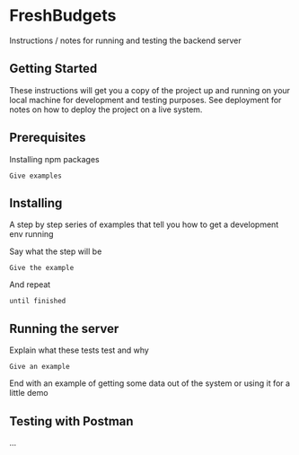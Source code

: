 # FreshBudgets

Instructions / notes for running and testing the backend server

## Getting Started

These instructions will get you a copy of the project up and running on your local machine for development and testing purposes. See deployment for notes on how to deploy the project on a live system.

## Prerequisites

Installing npm packages

```
Give examples
```

## Installing

A step by step series of examples that tell you how to get a development env running

Say what the step will be

```
Give the example
```

And repeat

```
until finished
```

## Running the server

Explain what these tests test and why

```
Give an example
```

End with an example of getting some data out of the system or using it for a little demo

## Testing with Postman

...

